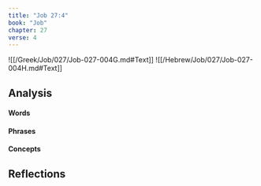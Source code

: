 ```yaml
---
title: "Job 27:4"
book: "Job"
chapter: 27
verse: 4
---
```

![[/Greek/Job/027/Job-027-004G.md#Text]]
![[/Hebrew/Job/027/Job-027-004H.md#Text]]

## Analysis

#### Words

#### Phrases

#### Concepts

## Reflections
